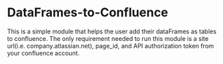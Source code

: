 # DataFrames-to-Confluence

This is a simple module that helps the user add their dataFrames as tables to confluence.
The only requirement needed to run this module is a site url(i.e. company.atlassian.net), page_id, and API authorization token from your confluence account.

